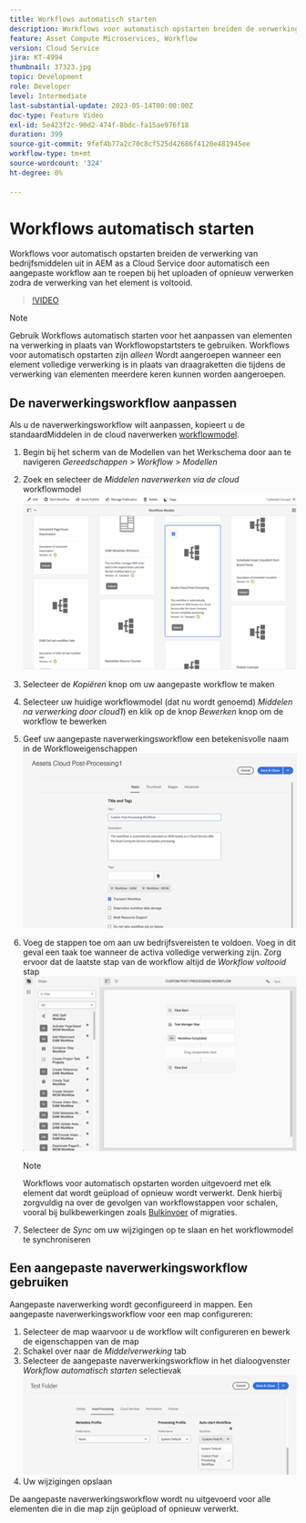 ```yaml
---
title: Workflows automatisch starten
description: Workflows voor automatisch opstarten breiden de verwerking van bedrijfsmiddelen uit door automatisch een aangepaste workflow aan te roepen bij het uploaden of opnieuw verwerken.
feature: Asset Compute Microservices, Workflow
version: Cloud Service
jira: KT-4994
thumbnail: 37323.jpg
topic: Development
role: Developer
level: Intermediate
last-substantial-update: 2023-05-14T00:00:00Z
doc-type: Feature Video
exl-id: 5e423f2c-90d2-474f-8bdc-fa15ae976f18
duration: 399
source-git-commit: 9fef4b77a2c70c8cf525d42686f4120e481945ee
workflow-type: tm+mt
source-wordcount: '324'
ht-degree: 0%

---
```


# Workflows automatisch starten

Workflows voor automatisch opstarten breiden de verwerking van bedrijfsmiddelen uit in AEM as a Cloud Service door automatisch een aangepaste workflow aan te roepen bij het uploaden of opnieuw verwerken zodra de verwerking van het element is voltooid.

>[!VIDEO](https://video.tv.adobe.com/v/37323?quality=12&learn=on)

>[!NOTE]
>
>Gebruik Workflows automatisch starten voor het aanpassen van elementen na verwerking in plaats van Workflowopstartsters te gebruiken. Workflows voor automatisch opstarten zijn _alleen_ Wordt aangeroepen wanneer een element volledige verwerking is in plaats van draagraketten die tijdens de verwerking van elementen meerdere keren kunnen worden aangeroepen.

## De naverwerkingsworkflow aanpassen

Als u de naverwerkingsworkflow wilt aanpassen, kopieert u de standaardMiddelen in de cloud naverwerken [workflowmodel](../../foundation/workflow/use-the-workflow-editor.md).

1. Begin bij het scherm van de Modellen van het Werkschema door aan te navigeren _Gereedschappen_ > _Workflow_ > _Modellen_
2. Zoek en selecteer de _Middelen naverwerken via de cloud_ workflowmodel<br/>
   ![Het workflowmodel voor naverwerking vanaf de cloud selecteren](assets/auto-start-workflow-select-workflow.png)
3. Selecteer de _Kopiëren_ knop om uw aangepaste workflow te maken
4. Selecteer uw huidige workflowmodel (dat nu wordt genoemd) _Middelen na verwerking door cloud1_) en klik op de knop _Bewerken_ knop om de workflow te bewerken
5. Geef uw aangepaste naverwerkingsworkflow een betekenisvolle naam in de Workfloweigenschappen<br/>
   ![De naam wijzigen](assets/auto-start-workflow-change-name.png)
6. Voeg de stappen toe om aan uw bedrijfsvereisten te voldoen. Voeg in dit geval een taak toe wanneer de activa volledige verwerking zijn. Zorg ervoor dat de laatste stap van de workflow altijd de _Workflow voltooid_ stap<br/>
   ![Workflowstappen toevoegen](assets/auto-start-workflow-customize-steps.png)

   >[!NOTE]
   >
   >Workflows voor automatisch opstarten worden uitgevoerd met elk element dat wordt geüpload of opnieuw wordt verwerkt. Denk hierbij zorgvuldig na over de gevolgen van workflowstappen voor schalen, vooral bij bulkbewerkingen zoals [Bulkinvoer](../../cloud-service/migration/bulk-import.md) of migraties.

7. Selecteer de _Sync_ om uw wijzigingen op te slaan en het workflowmodel te synchroniseren

## Een aangepaste naverwerkingsworkflow gebruiken

Aangepaste naverwerking wordt geconfigureerd in mappen. Een aangepaste naverwerkingsworkflow voor een map configureren:

1. Selecteer de map waarvoor u de workflow wilt configureren en bewerk de eigenschappen van de map
2. Schakel over naar de _Middelverwerking_ tab
3. Selecteer de aangepaste naverwerkingsworkflow in het dialoogvenster _Workflow automatisch starten_ selectievak<br/>
   ![De naverwerkingsworkflow instellen](assets/auto-start-workflow-set-workflow.png)
4. Uw wijzigingen opslaan

De aangepaste naverwerkingsworkflow wordt nu uitgevoerd voor alle elementen die in die map zijn geüpload of opnieuw verwerkt.
